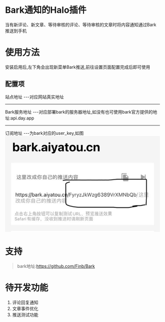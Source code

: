 # Bark通知的Halo插件
当有新评论、新文章、等待审核的评论、等待审核的文章时将内容通知通过Bark推送到手机

# 使用方法
安装启用后,左下角会出现新菜单Bark推送,前往设置页面配置完成后即可使用
## 配置项

站点地址 ---对应网站真实地址

-------

Bark服务地址 ---对应部署bark的服务器地址,如没有也可使用bark官方提供的地址:api.day.app

-------

订阅地址  ---为bark对应的user_key,如图
![img_1.png](img_1.png)

# 支持
> bark地址:https://github.com/Finb/Bark

# 待开发功能
1. 评论回复通知
2. 文章事件优化
3. 推送测试功能